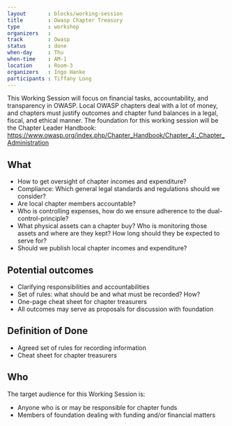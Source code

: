 ```yaml
---
layout       : blocks/working-session
title        : Owasp Chapter Treasury
type         : workshop
organizers   :
track        : Owasp
status       : done
when-day     : Thu
when-time    : AM-1
location     : Room-3
organizers   : Ingo Hanke
participants : Tiffany Long
---
```


This Working Session will focus on financial tasks, accountability, and transparency in OWASP. Local OWASP chapters deal with a lot of money, and chapters must justify outcomes and chapter fund balances in a legal, fiscal, and ethical manner. The foundation for this working session will be the Chapter Leader Handbook: https://www.owasp.org/index.php/Chapter_Handbook/Chapter_4:_Chapter_Administration

## What

- How to get oversight of chapter incomes and expenditure?
- Compliance: Which general legal standards and regulations should we consider?
- Are local chapter members accountable?
- Who is controlling expenses, how do we ensure adherence to the dual-control-principle?
- What physical assets can a chapter buy? Who is monitoring those assets and where are they kept? How long should they be expected to serve for?
- Should we publish local chapter incomes and expenditure?

## Potential outcomes

- Clarifying responsibilities and accountabilities
- Set of rules: what should be and what must be recorded? How?
- One-page cheat sheet for chapter treasurers
- All outcomes may serve as proposals for discussion with foundation

## Definition of Done

- Agreed set of rules for recording information
- Cheat sheet for chapter treasurers

## Who

The target audience for this Working Session is:

- Anyone who is or may be responsible for chapter funds
- Members of foundation dealing with funding and/or financial matters
